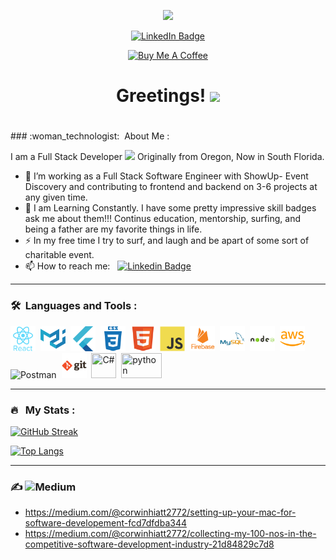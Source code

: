 
<p align="center"><img src="https://media.giphy.com/media/M9gbBd9nbDrOTu1Mqx/giphy.gif" width="100"/></p>
<p align="center">
<a href="https://www.linkedin.com/in/corwinhiatt"><img src="https://img.shields.io/badge/LinkedIn-blue?style=for-the-badge&logo=linkedin&logoColor=white" alt="LinkedIn Badge"></a>
</p>
<p align="center">
<a href="https://www.buymeacoffee.com/corwinhiatt" target="_blank"><img src="https://cdn.buymeacoffee.com/buttons/default-orange.png" alt="Buy Me A Coffee" height="41" width="174"></a>
</p>


<h1 align="center">Greetings! <img src="https://media.giphy.com/media/hvRJCLFzcasrR4ia7z/giphy.gif" width="40"></h1>

<h1 src="https://giphy.com/embed/vqxviVfqGAa14SgeiC" width="480" height="480" ></h1>
### :woman_technologist: &nbsp;About Me :

I am a Full Stack Developer <img src="https://media.giphy.com/media/WUlplcMpOCEmTGBtBW/giphy.gif" width="30"> Originally from Oregon, Now in South Florida.

- 🔭 I’m working as a Full Stack Software Engineer with ShowUp- Event Discovery and contributing to frontend and backend on 3-6 projects at any given time.
- 🌱 I am Learning Constantly. I have some pretty impressive skill badges ask me about them!!! Continus education, mentorship, surfing, and being a father are my favorite things in life. 
- ⚡ In my free time I try to surf, and laugh and be apart of some sort of charitable event. 
- 📫 How to reach me: &nbsp; [![Linkedin Badge](https://img.shields.io/badge/-Corwin-blue?style=flat&logo=Linkedin&logoColor=white)](https://www.linkedin.com/in/corwinhiatt)

---

### 🛠 &nbsp;Languages and Tools :

<p>
<img src="https://github.com/devicons/devicon/blob/master/icons/react/react-original-wordmark.svg" title="React" alt="React" width="40" height="40"/>&nbsp;
<img src="https://github.com/devicons/devicon/blob/master/icons/materialui/materialui-original.svg" title="Material UI" alt="Material UI" width="40" height="40"/>&nbsp;
<img src="https://github.com/devicons/devicon/blob/master/icons/flutter/flutter-original.svg" title="Flutter" alt="Flutter" width="40" height="40"/>&nbsp;
<img src="https://github.com/devicons/devicon/blob/master/icons/css3/css3-plain-wordmark.svg"  title="CSS3" alt="CSS" width="40" height="40"/>&nbsp; 
<img src="https://github.com/devicons/devicon/blob/master/icons/html5/html5-original.svg" title="HTML5" alt="HTML" width="40" height="40"/>&nbsp;
<img src="https://github.com/devicons/devicon/blob/master/icons/javascript/javascript-original.svg" title="JavaScript" alt="JavaScript" width="40" height="40"/>&nbsp;
<img src="https://github.com/devicons/devicon/blob/master/icons/firebase/firebase-plain-wordmark.svg" title="Firebase" alt="Firebase" width="40" height="40"/>&nbsp;
<img src="https://github.com/devicons/devicon/blob/master/icons/mysql/mysql-original-wordmark.svg" title="MySQL"  alt="MySQL" width="40" height="40"/>&nbsp;
<img src="https://github.com/devicons/devicon/blob/master/icons/nodejs/nodejs-original-wordmark.svg" title="NodeJS" alt="NodeJS" width="40" height="40"/>&nbsp;
<img src="https://github.com/devicons/devicon/blob/master/icons/amazonwebservices/amazonwebservices-plain-wordmark.svg" title="AWS" alt="AWS" width="40" height="40"/>&nbsp;
<img src="https://www.vectorlogo.zone/logos/getpostman/getpostman-icon.svg" title="Postman"  alt="Postman" width="40" height="40"/>&nbsp;
<img src="https://github.com/devicons/devicon/blob/master/icons/git/git-original-wordmark.svg" title="Git" **alt="Git" width="40" height="40"/>&nbsp;
<img src="https://img.shields.io/badge/C%23-239120?style=for-the-badge&logo=c-sharp&logoColor=white"  title="C#" **alt="C#" width="40" height="40"/>&nbsp;
<img src="https://img.shields.io/badge/Python-3776AB.svg?style=for-the-badge&logo=Python&logoColor=white"  title="python" **alt="python" width="65" height="40"/>&nbsp;	

</p>

	
---

### 🔥 &nbsp; My Stats :
 [![GitHub Streak](http://github-readme-streak-stats.herokuapp.com?user=CorwinHiatt&theme=dark&background=000000)](https://git.io/streak-stats)

[![Top Langs](https://github-readme-stats.vercel.app/api/top-langs/?username=CorwinHiatt&layout=compact&theme=vision-friendly-dark)](https://github.com/CorwinHiatt/github-readme-stats)
 
---

### ✍️ ![Medium](https://img.shields.io/badge/Medium-12100E?style=for-the-badge&logo=medium&logoColor=white)
- https://medium.com/@corwinhiatt2772/setting-up-your-mac-for-software-developement-fcd7dfdba344
- https://medium.com/@corwinhiatt2772/collecting-my-100-nos-in-the-competitive-software-development-industry-21d84829c7d8
